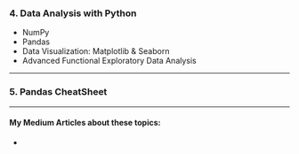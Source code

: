 

### 4. Data Analysis with Python
- NumPy
- Pandas
- Data Visualization: Matplotlib & Seaborn
- Advanced Functional Exploratory Data Analysis

_____________________________
### 5. Pandas CheatSheet





_____________________________

#### My Medium Articles about these topics:

- []()

